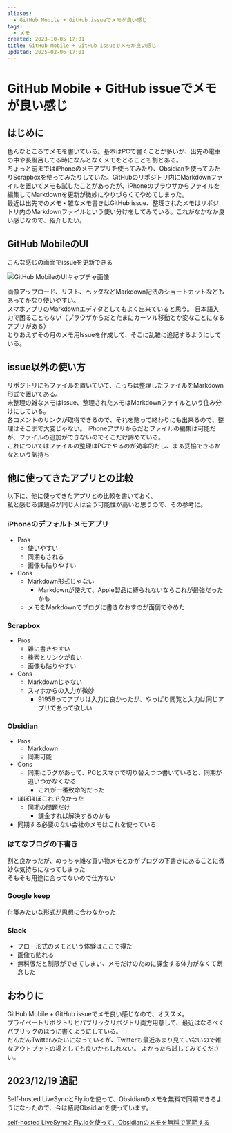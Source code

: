 ```yaml
---
aliases:
  - GitHub Mobile + GitHub issueでメモが良い感じ
tags:
  - メモ
created: 2023-10-05 17:01
title: GitHub Mobile + GitHub issueでメモが良い感じ
updated: 2025-02-06 17:01
---
```


# GitHub Mobile + GitHub issueでメモが良い感じ

## はじめに

色んなところでメモを書いている。基本はPCで書くことが多いが、出先の電車の中や長風呂してる時になんとなくメモをとることも割とある。  
ちょっと前まではiPhoneのメモアプリを使ってみたり、Obsidianを使ってみたりScrapboxを使ってみたりしていた。GitHubのリポジトリ内にMarkdownファイルを置いてメモも試したことがあったが、iPhoneのブラウザからファイルを編集してMarkdownを更新が微妙にやりづらくてやめてしまった。  
最近は出先でのメモ・雑なメモ書きはGitHub issue、整理されたメモはリポジトリ内のMarkdownファイルという使い分けをしてみている。これがなかなか良い感じなので、紹介したい。

## GitHub MobileのUI

こんな感じの画面でissueを更新できる

![GitHub MobileのUIキャプチャ画像](https://i.gyazo.com/9469839a0c1ed41fb5a5e8047e022c47.png)

画像アップロード、リスト、ヘッダなどMarkdown記法のショートカットなどもあってかなり使いやすい。  
スマホアプリのMarkdownエディタとしてもよく出来ていると思う。
日本語入力で困ることもない（ブラウザからだとたまにカーソル移動とか変なことになるアプリがある）  
とりあえずその月のメモ用Issueを作成して、そこに乱雑に追記するようにしている。

## issue以外の使い方

リポジトリにもファイルを置いていて、こっちは整理したファイルをMarkdown形式で置いてある。  
未整理の雑なメモはissue、整理されたメモはMarkdownファイルという住み分けにしている。  
各コメントのリンクが取得できるので、それを貼って終わりにも出来るので、整理はそこまで大変じゃない。
iPhoneアプリからだとファイルの編集は可能だが、ファイルの追加ができないのでそこだけ諦めている。  
これについてはファイルの整理はPCでやるのが効率的だし、まぁ妥協できるかなという気持ち

## 他に使ってきたアプリとの比較

以下に、他に使ってきたアプリとの比較を書いておく。  
私と感じる課題点が同じ人は合う可能性が高いと思うので、その参考に。

### iPhoneのデフォルトメモアプリ

- Pros
  - 使いやすい
  - 同期もされる
  - 画像も貼りやすい
- Cons
  - Markdown形式じゃない
    - Markdownが使えて、Apple製品に縛られないならこれが最強だったかも
  - メモをMarkdownでブログに書きなおすのが面倒でやめた

### Scrapbox

- Pros
  - 雑に書きやすい
  - 検索とリンクが良い
  - 画像も貼りやすい
- Cons
  - Markdownじゃない
  - スマホからの入力が微妙
    - 91958ってアプリは入力に良かったが、やっぱり閲覧と入力は同じアプリであって欲しい

### Obsidian

- Pros
  - Markdown
  - 同期可能
- Cons
  - 同期にラグがあって、PCとスマホで切り替えつつ書いていると、同期が追いつかなくなる
    - これが一番致命的だった
- ほぼほぼこれで良かった
  - 同期の問題だけ
    - 課金すれば解決するのかも
- 同期する必要のない会社のメモはこれを使っている

### はてなブログの下書き

割と良かったが、めっちゃ雑な買い物メモとかがブログの下書きにあることに微妙な気持ちになってしまった  
そもそも用途に合ってないので仕方ない

### Google keep

付箋みたいな形式が思想に合わなかった

### Slack

- フロー形式のメモという体験はここで得た
- 画像も貼れる
- 無料版だと制限ができてしまい、メモだけのために課金する体力がなくて断念した

## おわりに

GitHub Mobile + GitHub issueでメモ良い感じなので、オススメ。  
プライベートリポジトリとパブリックリポジトリ両方用意して、最近はなるべくパブリックのほうに書くようにしている。  
だんだんTwitterみたいになっているが、Twitterも最近あまり見ていないので雑なアウトプットの場としても良いかもしれない。
よかったら試してみてください。

## 2023/12/19 追記

Self-hosted LiveSyncとFly.ioを使って、Obsidianのメモを無料で同期できるようになったので、今は結局Obsidianを使っています。

[self-hosted LiveSyncとFly.ioを使って、Obsidianのメモを無料で同期する](https://tkancf.com/blog/sync-obsidian-notes-self-hosted-livesync-flyio)
